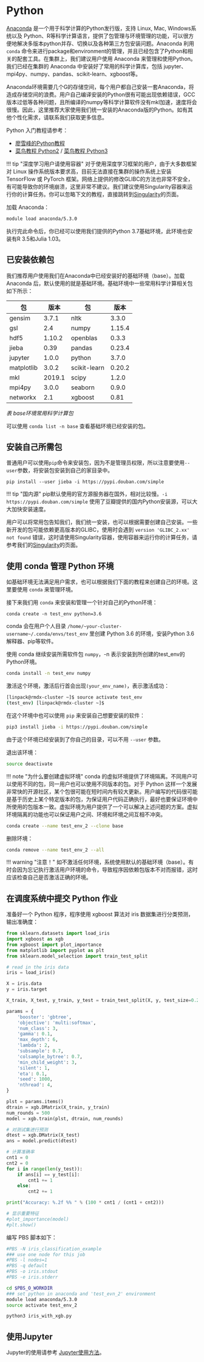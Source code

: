 # Python

[Anaconda][1] 是一个用于科学计算的Python发行版，支持 Linux, Mac, Windows系统以及 Python、R等科学计算语言，提供了包管理与环境管理的功能，可以很方便地解决多版本python并存、切换以及各种第三方包安装问题。Anaconda 利用 `conda` 命令来进行package和environment的管理，并且已经包含了Python和相关的配套工具。在集群上，我们建议用户使用 Anaconda 来管理和使用Python。我们已经在集群的 Anaconda 中安装好了常用的科学计算库，包括 jupyter、mpi4py、numpy、pandas、scikit-learn、xgboost等。

Anaconda环境需要几个G的存储空间，每个用户都自己安装一套Anaconda，将造成存储空间的浪费。用户自己编译安装的Python很有可能出现依赖错误，GCC版本过低等各种问题，且所编译的numpy等科学计算软件没有mkl加速，速度将会很慢。因此，这里推荐大家使用我们统一安装的Anaconda版的Python。如有其他个性化需求，请联系我们获取更多信息。

Python 入门教程请参考：

* [廖雪峰的Python教程][3]
* [菜鸟教程 Python2][4] / [菜鸟教程 Python3][5]

!!! tip "深度学习用户请使用容器"
        对于使用深度学习框架的用户，由于大多数框架对 Linux 操作系统版本要求高，目前无法直接在集群的操作系统上安装 TensorFlow 或 PyTorch 框架。网络上提供的修改GLIBC的方法也非常不安全，有可能导致你的环境崩溃，这里非常不建议。我们建议使用Singularity容器来运行你的计算任务。你可以忽略下文的教程，直接跳转到[Singularity](singularity.md)的页面。

加载 Anaconda：
```bash
module load anaconda/5.3.0
```

执行完此命令后，你已经可以使用我们提供的Python 3.7基础环境，此环境也安装有R 3.5和Julia 1.03。

## 已安装依赖包

我们推荐用户使用我们在Anaconda中已经安装好的基础环境（base）。加载 Anaconda 后，默认使用的就是基础环境。基础环境中一些常用科学计算相关包如下所示：

| 包         	| 版本   	| 包           	| 版本   	|
|------------	|--------	|--------------	|--------	|
| gensim     	| 3.7.1  	| nltk         	| 3.3.0  	|
| gsl        	| 2.4    	| numpy        	| 1.15.4 	|
| hdf5       	| 1.10.2 	| openblas     	| 0.3.3  	|
| jieba      	| 0.39   	| pandas       	| 0.23.4 	|
| jupyter    	| 1.0.0  	| python       	| 3.7.0  	|
| matplotlib 	| 3.0.2  	| scikit-learn 	| 0.20.2 	|
| mkl        	| 2019.1 	| scipy        	| 1.2.0  	|
| mpi4py     	| 3.0.0  	| seaborn      	| 0.9.0  	|
| networkx   	| 2.1    	| xgboost      	| 0.81   	|

*表 base环境常用科学计算包*

可以使用 `conda list -n base` 查看基础环境已经安装的包。

## 安装自己所需包

普通用户可以使用`pip`命令来安装包，因为不是管理员权限，所以注意要使用`--user`参数，将安装包安装到自己的家目录中。

```base
pip install --user jieba -i https://pypi.douban.com/simple
```

!!! tip "国内源"
    pip默认使用的官方源服务器在国外，相对比较慢。`-i https://pypi.douban.com/simple` 使用了豆瓣提供的国内Python安装源，可以大大加快安装速度。

用户可以将常用包告知我们，我们统一安装，也可以根据需要创建自己安装。一些新开发的包可能依赖更高版本的GLIBC，使用时会遇到 `version 'GLIBC_2.xx' not found` 错误，这时请使用Singularity容器，使用容器来运行你的计算任务，请参考我们的[Singularity](singularity.md)的页面。

## 使用 conda 管理 Python 环境

如基础环境无法满足用户需求，也可以根据我们下面的教程来创建自己的环境。这里要使用 `conda` 来管理环境。

接下来我们用 `conda` 来安装和管理一个针对自己的Python环境：

```
conda create -n test_env python=3.6
```

conda 会在用户个人目录 `/home/~your-cluster-username~/.conda/envs/test_env` 里创建 Python 3.6 的环境，安装Python 3.6解释器、pip等软件。

使用 conda 继续安装所需软件包 `numpy`，-n 表示安装到所创建的test_env的Python环境。

```bash
conda install -n test_env numpy
```

激活这个环境，激活后行首会出现`(your_env_name)`，表示激活成功：

```bash
[linpack@rmdx-cluster ~]$ source activate test_env
(test_env) [linpack@rmdx-cluster ~]$
```

在这个环境中也可以使用 `pip` 来安装自己想要安装的软件：

```bash
pip3 install jieba -i https://pypi.douban.com/simple
```

由于这个环境已经安装到了你自己的目录，可以不用 `--user` 参数。

退出该环境：

```bash
source deactivate
```

!!! note "为什么要创建虚拟环境"
    conda 的虚拟环境提供了环境隔离。不同用户可以使用不同的包，同一用户也可以使用不同版本的包。对于 Python 这样一个发展非常快的开源社区，某个包很可能在短时间内有较大更新。用户编写的代码很可能是基于历史上某个特定版本的包，为保证用户代码正确执行，最好也要保证环境中所使用的包版本一致。虚拟环境为用户提供了一个可以解决上述问题的方案。虚拟环境隔离的功能也可以保证用户之间、环境和环境之间互相不冲突。

```bash
conda create --name test_env_2 --clone base
```

删除环境：

```bash
conda remove --name test_env_2 --all
```

!!! warning "注意！"
    如不激活任何环境，系统使用默认的基础环境（base）。有时会因为忘记执行激活用户环境的命令，导致程序因依赖包版本不对而报错，这时应该检查自己是否激活正确的环境。

## 在调度系统中提交 Python 作业

准备好一个 Python 程序，程序使用 xgboost 算法对 iris 数据集进行分类预测，输出准确度：

```python
from sklearn.datasets import load_iris
import xgboost as xgb
from xgboost import plot_importance
from matplotlib import pyplot as plt
from sklearn.model_selection import train_test_split

# read in the iris data
iris = load_iris()

X = iris.data
y = iris.target

X_train, X_test, y_train, y_test = train_test_split(X, y, test_size=0.2, random_state=1234565)

params = {
    'booster': 'gbtree',
    'objective': 'multi:softmax',
    'num_class': 3,
    'gamma': 0.1,
    'max_depth': 6,
    'lambda': 2,
    'subsample': 0.7,
    'colsample_bytree': 0.7,
    'min_child_weight': 3,
    'silent': 1,
    'eta': 0.1,
    'seed': 1000,
    'nthread': 4,
}

plst = params.items()
dtrain = xgb.DMatrix(X_train, y_train)
num_rounds = 500
model = xgb.train(plst, dtrain, num_rounds)

# 对测试集进行预测
dtest = xgb.DMatrix(X_test)
ans = model.predict(dtest)

# 计算准确率
cnt1 = 0
cnt2 = 0
for i in range(len(y_test)):
    if ans[i] == y_test[i]:
        cnt1 += 1
    else:
        cnt2 += 1

print("Accuracy: %.2f %% " % (100 * cnt1 / (cnt1 + cnt2)))

# 显示重要特征
#plot_importance(model)
#plt.show()
```

编写 PBS 脚本如下：

```bash
#PBS -N iris_classification_example
### use one node for this job
#PBS -l nodes=1
#PBS -q default
#PBS -o iris.stdout
#PBS -e iris.stderr

cd $PBS_O_WORKDIR
### set python in anaconda and 'test_evn_2' environment
module load anaconda/5.3.0
source activate test_env_2

python3 iris_with_xgb.py
```

## 使用Jupyter

Jupyter的使用请参考 [Jupyter使用方法](jupyter.md)。

[1]: https://www.anaconda.com/

[3]: https://www.liaoxuefeng.com/wiki/0014316089557264a6b348958f449949df42a6d3a2e542c000

[4]: http://www.runoob.com/python/python-tutorial.html

[5]: http://www.runoob.com/python3/python3-tutorial.html
